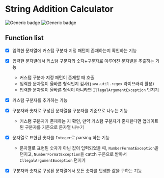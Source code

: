 # String Addition Calculator

![Generic badge](https://img.shields.io/badge/precourse-week1-green.svg)
![Generic badge](https://img.shields.io/badge/JDK-21-blue.svg)

## Function list
- [x] 입력한 문자열에 커스텀 구분자 지정 패턴이 존재하는지 확인하는 기능


- [x] 입력한 문자열에서 커스텀 구분자와 숫자+구분자로 이루어진 문자열을 추출하는 기능
    * 커스텀 구분자 지정 패턴이 존재할 때 호출
    * 입력한 문자열이 올바른 형식인지 검사(`java.util.regex` 라이브러리 활용)
    * 입력한 문자열이 올바른 형식이 아니라면 `IllegalArgumentException` 던지기


- [x] 커스텀 구분자를 추가하는 기능


- [x] 구분자와 숫자로 구성된 문자열을 구분자를 기준으로 나누는 기능
    * 커스텀 구분자가 존재하는 지 확인, 만약 커스텀 구분자가 존재한다면 업데이트된 구분자를 기준으로 문자열 나누기


- [x] 문자열로 표현된 숫자를 `Integer`로 parsing 하는 기능
    * 문자열로 표현된 숫자가 아닌 값이 입력되었을 때, `NumberFormatException`을 던지고, `NumberFormatException`을 catch 구문으로 받아서 `IllegalArgumentException` 던지기


- [x] 구분자와 숫자로 구성된 문자열에서 모든 숫자를 덧셈한 값을 구하는 기능
